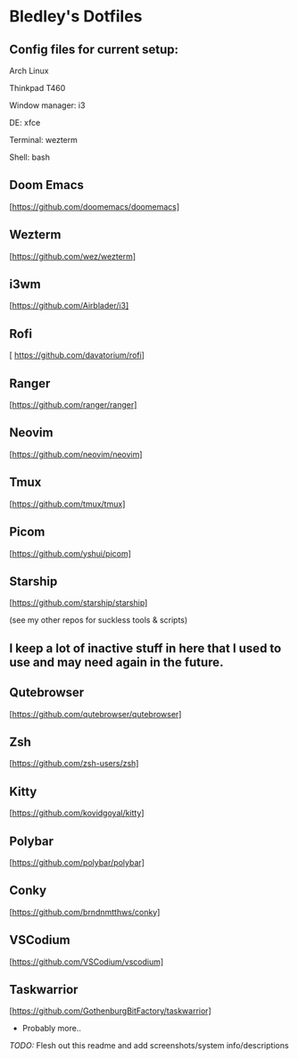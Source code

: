 # Bledley's Dotfiles

## Config files for current setup:

Arch Linux

Thinkpad T460

Window manager: i3

DE: xfce

Terminal: wezterm

Shell: bash

## Doom Emacs
[https://github.com/doomemacs/doomemacs]

## Wezterm
[https://github.com/wez/wezterm]

## i3wm
[https://github.com/Airblader/i3]

## Rofi
[ https://github.com/davatorium/rofi]

## Ranger
[https://github.com/ranger/ranger]

## Neovim
[https://github.com/neovim/neovim]

## Tmux
[https://github.com/tmux/tmux]

## Picom
[https://github.com/yshui/picom]

## Starship
[https://github.com/starship/starship]


(see my other repos for suckless tools & scripts)


## I keep a lot of inactive stuff in here that I used to use and may need again in the future. 

## Qutebrowser
[https://github.com/qutebrowser/qutebrowser]

## Zsh
[https://github.com/zsh-users/zsh]

## Kitty
[https://github.com/kovidgoyal/kitty]

## Polybar
[https://github.com/polybar/polybar]

## Conky
[https://github.com/brndnmtthws/conky]

## VSCodium
[https://github.com/VSCodium/vscodium]

## Taskwarrior
[https://github.com/GothenburgBitFactory/taskwarrior]

+ Probably more..

*TODO:* Flesh out this readme and add screenshots/system info/descriptions
